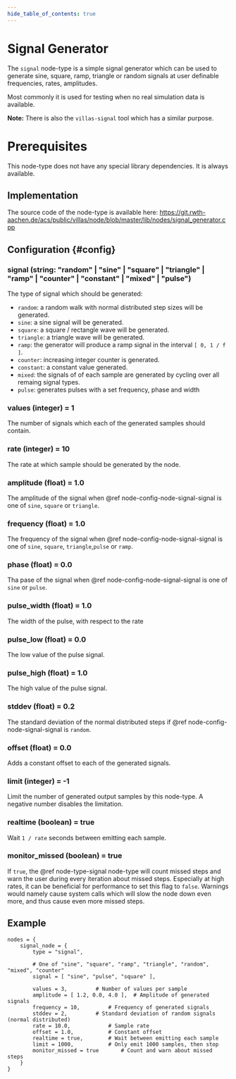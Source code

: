 ```yaml
---
hide_table_of_contents: true
---
```


# Signal Generator

The `signal` node-type is a simple signal generator which can be used to generate sine, square, ramp, triangle or random signals at user definable frequencies, rates, amplitudes.

Most commonly it is used for testing when no real simulation data is available.

**Note:** There is also the `villas-signal` tool which has a similar purpose.

# Prerequisites

This node-type does not have any special library dependencies. It is always available.

## Implementation

The source code of the node-type is available here:
https://git.rwth-aachen.de/acs/public/villas/node/blob/master/lib/nodes/signal_generator.cpp

## Configuration {#config}

### signal (string: "random" | "sine" | "square" | "triangle" | "ramp" | "counter" | "constant" | "mixed" | "pulse")

The type of signal which should be generated:

- `random`: a random walk with normal distributed step sizes will be generated.
- `sine`: a sine signal will be generated.
- `square`: a square / rectangle wave will be generated.
- `triangle`: a triangle wave will be generated.
- `ramp`: the generator will produce a ramp signal in the interval `[ 0, 1 / f ]`.
- `counter`: increasing integer counter is generated.
- `constant`: a constant value generated.
- `mixed`: the signals of of each sample are generated by cycling over all remaing signal types.
- `pulse`: generates pulses with a set frequency, phase and width

### values (integer) = 1

The number of signals which each of the generated samples should contain.

### rate (integer) = 10

The rate at which sample should be generated by the node.

### amplitude (float) = 1.0

The amplitude of the signal when @ref node-config-node-signal-signal is one of `sine`, `square` or `triangle`.

### frequency (float) = 1.0

The frequency of the signal when @ref node-config-node-signal-signal is one of `sine`, `square`, `triangle`,`pulse` or `ramp`.

### phase (float) = 0.0

Tha pase of the signal when @ref node-config-node-signal-signal is one of `sine` or `pulse`.

### pulse_width (float) = 1.0

The width of the pulse, with respect to the rate

### pulse_low (float) = 0.0

The low value of the pulse signal.

### pulse_high (float) = 1.0

The high value of the pulse signal.

### stddev (float) = 0.2

The standard deviation of the normal distributed steps if @ref node-config-node-signal-signal is `random`.

### offset (float) = 0.0

Adds a constant offset to each of the generated signals.

### limit (integer) = -1

Limit the number of generated output samples by this node-type.
A negative number disables the limitation.

### realtime (boolean) = true

Wait `1 / rate` seconds between emitting each sample.

### monitor_missed (boolean) = true

If `true`, the @ref node-type-signal node-type will count missed steps and warn the user during every iteration about missed steps. Especially at high rates, it can be beneficial for performance to set this flag to `false`. Warnings would namely cause system calls which will slow the node down even more, and thus cause even more missed steps.

## Example

``` url="external/node/etc/examples/nodes/signal.conf" title="node/etc/examples/nodes/signal.conf"
nodes = {
	signal_node = {
		type = "signal",

		# One of "sine", "square", "ramp", "triangle", "random", "mixed", "counter"
		signal = [ "sine", "pulse", "square" ],

		values = 3,			# Number of values per sample
		amplitude = [ 1.2, 0.0, 4.0 ],	# Amplitude of generated signals
		frequency = 10,			# Frequency of generated signals
		stddev = 2,			# Standard deviation of random signals (normal distributed)
		rate = 10.0,			# Sample rate
		offset = 1.0,			# Constant offset
		realtime = true,		# Wait between emitting each sample
		limit = 1000,			# Only emit 1000 samples, then stop
		monitor_missed = true		# Count and warn about missed steps
	}
}
```
